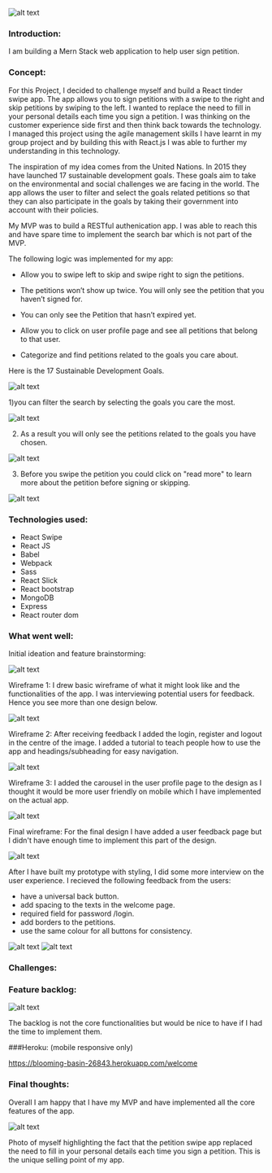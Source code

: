 

![alt text](https://i.imgur.com/moGchyH.png)

### Introduction:

I am building a Mern Stack web application to help user sign petition.

### Concept:

For this Project, I decided to challenge myself and build a React tinder swipe app. The app allows you to sign petitions with a swipe to the right and skip petitions by swiping to the left. I wanted to replace the need to fill in your personal details each time you sign a petition. I was thinking on the customer experience side first and then think back towards the technology. I managed this project using the agile management skills I have learnt in my group project and by building this with React.js I was able to further my understanding in this technology.

The inspiration of my idea comes from the United Nations. In 2015 they have launched 17 sustainable development goals. These goals aim to take on the environmental and social challenges we are facing in the world. The app allows the user to filter and select the goals related petitions so that they can also participate in the goals by taking their government into account with their policies. 

My MVP was to build a RESTful authenication app. I was able to reach this and have spare time to implement the search bar which is not part of the MVP. 

The following logic was implemented for my app: 

* Allow you to swipe left to skip and swipe right to sign the petitions. * The petitions won’t show up twice. You will only see the petition that you haven’t signed for. * You can only see the Petition that hasn’t expired yet. * Allow you to click on user profile page and see all petitions that belong to that user. * Categorize and find petitions related to the goals you care about. 

Here is the 17 Sustainable Development Goals.  

![alt text](https://i.imgur.com/cQFZrsg.png)

1)you can filter the search by selecting the goals you care the most. 

![alt text](https://i.imgur.com/EX0ZiuY.png)

2) As a result you will only see the petitions related to the goals you have chosen. 

![alt text](https://i.imgur.com/T1bizOu.png)

3) Before you swipe the petition you could click on "read more" to learn more about the petition before signing or skipping. 

![alt text](https://i.imgur.com/A0eDqpf.png)


### Technologies used:

* React Swipe
* React JS
* Babel
* Webpack
* Sass
* React Slick
* React bootstrap
* MongoDB
* Express 
* React router dom

### What went well:

Initial ideation and feature brainstorming:

![alt text](https://i.imgur.com/31jXgXj.jpg?1)

Wireframe 1: 
I drew basic wireframe of what it might look like and the functionalities of the app. I was interviewing potential users for feedback. Hence you see more than one design below. 

![alt text](https://i.imgur.com/djup1B5.png)

Wireframe 2: 
After receiving feedback I added the login, register and logout in the centre of the image. I added a tutorial to teach people how to use the app and headings/subheading for easy navigation.

![alt text](https://i.imgur.com/X9SA5JO.png)

Wireframe 3: 
I added the carousel in the user profile page to the design as I thought it would be more user friendly on mobile which I have implemented on the actual app.  

![alt text](https://i.imgur.com/dDxTc9x.png)

Final wireframe: 
For the final design I have added a user feedback page but I didn't have enough time to implement this part of the design. 


![alt text](https://i.imgur.com/ognl4md.png)

After I have built my prototype with styling, I did some more interview on the user experience. I recieved the following feedback from the users: 

* have a universal back button.
* add spacing to the texts in the welcome page.
* required field for password /login.
* add borders to the petitions. 
* use the same colour for all buttons for consistency.

![alt text](https://i.imgur.com/jphXbOl.png)
![alt text](https://i.imgur.com/wzINZpu.png)


### Challenges:



### Feature backlog:

![alt text](https://i.imgur.com/vgErKNe.png)

The backlog is not the core functionalities but would be nice to have if I had the time to implement them. 

###Heroku:
(mobile responsive only)

https://blooming-basin-26843.herokuapp.com/welcome


### Final thoughts:
Overall I am happy that I have my MVP and have implemented all the core features of the app. 

![alt text](https://i.imgur.com/3U05kcQ.jpg)

Photo of myself highlighting the fact that the petition swipe app replaced the need to fill in your personal details each time you sign a petition. This is the unique selling point of my app.

